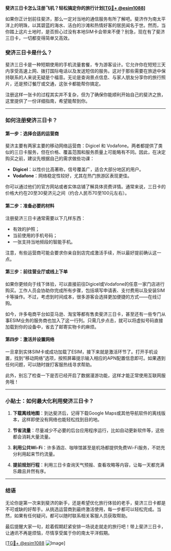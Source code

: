 **斐济三日卡怎么注册飞机？轻松搞定你的旅行计划[[TG💪+ @esim1088](https://t.me/s/esim1088)]**

如果你正计划前往斐济，那么一定对当地的通信服务有所了解吧。斐济作为南太平洋上的明珠，以其碧蓝的海水、洁白的沙滩和热情好客的居民闻名于世。然而，当你踏上这片土地时，是否担心过没有本地SIM卡会带来不便？别急，现在有了斐济三日卡，一切都变得简单又高效。

### 斐济三日卡是什么？

斐济三日卡是一种短期使用的手机流量套餐，专为游客设计。它允许你在短短三天内享受高速上网、拨打国际电话以及发送短信的服务。这对于那些需要在旅途中保持联系的人来说无疑是个福音。无论是查询景点信息、与家人朋友分享你的旅行照片，还是预订餐厅或交通，这张卡都能帮你搞定。

注册这样一张卡的过程其实并不复杂，但为了确保你能顺利开始自己的斐济之旅，这里提供了一份详细指南，希望能帮到你。

---

### 如何注册斐济三日卡？

#### 第一步：选择合适的运营商

斐济主要有两家主要的移动网络运营商：Digicel 和 Vodafone。两者都提供了类似的三日卡服务，但在价格、覆盖范围和服务质量上可能略有不同。因此，在决定购买之前，建议先根据自己的需求做些功课：

- **Digicel**：以性价比高著称，信号覆盖广，适合大部分地区的用户。
- **Vodafone**：网络稳定性较好，尤其在热门旅游区表现更佳。

你可以通过他们的官方网站或者实体店铺了解具体资费详情。通常来说，三日卡的价格大约在20至30斐济元之间（约合人民币70至100元左右）。

#### 第二步：准备必要的材料

注册斐济三日卡通常需要以下几样东西：
- 有效的护照；
- 当前使用的手机号码；
- 一张支持当地频段的智能手机。

注意，有些运营商可能会要求你亲自到店完成激活手续，所以最好提前确认这一点。

#### 第三步：前往营业厅或线上下单

如果你更倾向于线下体验，可以直接前往Digicel或Vodafone的任意一家门店进行购买。工作人员会协助你完成所有步骤，包括填写申请表、支付费用以及安装SIM卡等操作。不过，考虑到时间成本，很多游客会选择更加便捷的方式——在线订购。

如今，许多电商平台如亚马逊、淘宝等都有售卖斐济三日卡，甚至还有一些专门从事ESIM业务的服务商也加入了这一行列。只需几步点击，就可以将虚拟号码直接加载到你的设备中，省去了邮寄实物卡的麻烦。

#### 第四步：激活并设置网络

一旦拿到实体SIM卡或成功加载了ESIM，接下来就是激活环节了。打开手机设置，找到“移动网络”选项，按照屏幕提示输入相应的APN配置信息即可。如果遇到任何问题，可以随时拨打客服热线寻求帮助。

此外，别忘了检查一下是否已经开启了数据漫游功能，这样才能正常使用互联网服务哦！

---

### 小贴士：如何最大化利用斐济三日卡？

1. **下载离线地图**：到达斐济后，记得下载Google Maps或其他导航软件的离线版本，这样即使没有网络也能轻松找到目的地。
   
2. **节省流量**：尽量减少不必要的后台应用程序运行，比如自动更新软件等，这些都会消耗大量流量。

3. **利用公共Wi-Fi**：许多酒店、咖啡馆甚至是机场都提供免费Wi-Fi服务，不妨充分利用起来节约流量。

4. **提前规划行程**：利用三日卡查询天气预报、查看攻略等内容，让每一天都充满乐趣且井然有序。

---

### 结语

无论你是第一次来到斐济的新手，还是希望优化旅行体验的老手，斐济三日卡都是不可或缺的好帮手。从挑选运营商到最终激活使用，每一步都可以轻松完成。当然，如果有任何疑问，都可以随时联系相关客服人员获取帮助。

最后提醒大家一句，趁着假期赶紧安排一场说走就走的旅行吧！带上斐济三日卡，让通讯不再是烦恼，尽情享受属于你的南太平洋假期。

[[TG💪+ @esim1088](https://t.me/s/esim1088) ![Image](https://i.postimg.cc/4NQfJmqS/Snipaste-2025-05-13-00-14-12.png)]